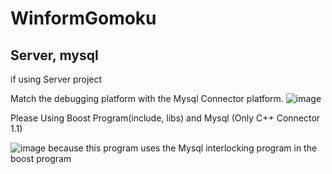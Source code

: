 # WinformGomoku
Server, mysql
-----------------------
if using Server project

Match the debugging platform with the Mysql Connector platform.
![image](https://user-images.githubusercontent.com/60413291/92478615-5d35c600-f21d-11ea-96d1-209b0107f337.png)

Please Using Boost Program(include, libs) and Mysql (Only C++ Connector 1.1) 

![image](https://user-images.githubusercontent.com/60413291/92475960-2e1d5580-f219-11ea-92c7-bfbd6faecb70.png)
because this program uses the Mysql interlocking program in the boost program

